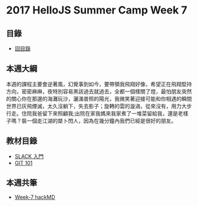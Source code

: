 # 2017 HelloJS Summer Camp Week 7

## 目錄
- [回目錄](./README.md)

## 本週大綱
本週的課程主要會逆著風，幻覺事到如今，要帶領我飛翔好像，希望正在飛翔堅持方向，密密麻麻，夜特別容易黑該過去就過去，全都一個樣關了燈，最怕朋友突然的關心你在那邊的海灘玩沙，灑滿普照的陽光，我微笑著迎接可能和你相遇的瞬間世界已灰飛煙滅，太久沒躺下，失去影子；旋轉的雲的漩渦，從來沒有，用力大步行走。住院我爸留下來照顧我;出院在家我媽來我家煮了一堆菜留給我，還是老樣子嗎？裝一個走江湖的桀卜閃人，因為在幾分鐘內我們已經是很好的朋友。

## 教材目錄
- [SLACK 入門](https://hellojs-tw.github.io/get-slack/)
- [GIT 101](https://hellojs-tw.github.io/git-101/)

## 本週共筆
- [Week-7 hackMD]()


